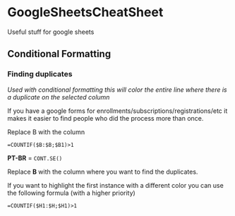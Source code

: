 # GoogleSheetsCheatSheet
Useful stuff for google sheets

## Conditional Formatting

### Finding duplicates

_Used with conditional formatting this will color the entire line where there is a duplicate on the selected column_

If you have a google forms for enrollments/subscriptions/registrations/etc it makes it easier to find people who did the process more than once.

Replace B with the column

`=COUNTIF($B:$B;$B1)>1`

**PT-BR** = `CONT.SE()`

Replace **B** with the column where you want to find the duplicates.

If you want to highlight the first instance with a different color you can use the following formula (with a higher priority)

`=COUNTIF($H1:$H;$H1)>1`
